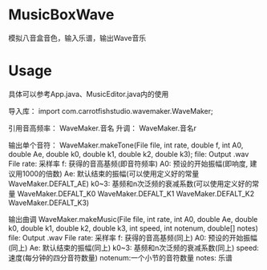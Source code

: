 # MusicBoxWave
模拟八音盒音色，输入乐谱，输出Wave音乐

# Usage
具体可以参考App.java、MusicEditor.java内的使用

导入库：
import com.carrotfishstudio.wavemaker.WaveMaker;


引用音高频率：
WaveMaker.音名
升调：
WaveMaker.音名r


输出单个音符：
WaveMaker.makeTone(File file, int rate, double f, int A0, double Ae, double k0, double k1, double k2, double k3);
file:   Output .wav File
rate:   采样率
f:      获得的音高基频(即音符频率)
A0:     预设的开始振幅(即响度, 建议用1000的倍数)
Ae:     默认结束的振幅(可以使用定义好的常量 WaveMaker.DEFALT_AE)
k0~3:   基频和n次泛频的衰减系数(可以使用定义好的常量 WaveMaker.DEFALT_K0 WaveMaker.DEFALT_K1 WaveMaker.DEFALT_K2 WaveMaker.DEFALT_K3)


输出曲调
WaveMaker.makeMusic(File file, int rate, int A0, double Ae, double k0, double k1, double k2, double k3, int speed, int notenum, double[] notes)
file:   Output .wav File
rate:   采样率
f:      获得的音高基频(同上)
A0:     预设的开始振幅(同上)
Ae:     默认结束的振幅(同上)
k0~3:   基频和n次泛频的衰减系数(同上)
speed:  速度(每分钟的四分音符数量)
notenum:一个小节的音符数量
notes:  乐谱
